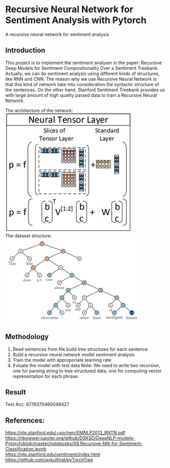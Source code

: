 # Recursive Neural Network for Sentiment Analysis with Pytorch

A recursive neural network for sentiment analysis

## Introduction

This project is to implement the sentiment analyser in the paper: Recursive Deep Models for Sentiment Compositionality Over a Sentiment Treebank.
Actually, we can do sentiment analysis using different kinds of structures, like RNN and CNN. The reason why we use Recursive Neural Network is 
that this kind of network take into consideration the syntactic structure of the sentences. On the other hand, Stanford Sentiment Treebank provides 
us with large amount of high quality parsed data to train a Recursive Neural Network. </br>

The architecture of the network: </br>
![Architecture](Architecture.png) </br>
The dataset structure: </br>
![Treebank](Treebank.png) </br>

## Methodology

1. Read sentences from file build tree structures for each sentence
2. Build a recursive neural network model sentiment analysis
3. Train the model with approporiate learning rate
4. Evluate the model with test data
Note: We need to write two recursion, one for parsing string to tree structured data, one for computing vector representation for each phrase.


## Result
Test Acc:  67.19370460048427


## References:
https://nlp.stanford.edu/~socherr/EMNLP2013_RNTN.pdf </br>
https://nbviewer.jupyter.org/github/DSKSD/DeepNLP-models-Pytorch/blob/master/notebooks/09.Recursive-NN-for-Sentiment-Classification.ipynb </br>
https://nlp.stanford.edu/sentiment/index.html </br>
https://github.com/aykutfirat/pyTorchTree </br>